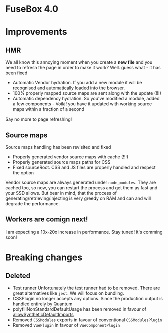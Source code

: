 # FuseBox 4.0

# Improvements

## HMR

We all know this annoying moment when you create a **new file** and you need to
refresh the page in order to make it work? Well. guess what - it has been fixed

- Automatic Vendor hydration. If you add a new module it will be recognised and
  automatically loaded into the browser.
- 100% properly mapped source maps are sent along with the update (!!!)
- Automatic dependency hydration. So you've modified a module, added a few
  components - Voilà! you have it updated with working source maps within a
  fraction of a second

Say no more to page refreshing!

## Source maps

Source maps handling has been revisited and fixed

- Properly generated vendor source maps with cache (!!!)
- Properly generated source maps paths for CSS
- Fixed sourceRoot. CSS and JS files are properly handled and respect the option

Vendor source maps are always generated under `node_modules`. They are cached
too, so now, you can restart the process and get them as fast and your SSD
allows. But bear in mind, that the process of generating/retrieving/injecting is
very greedy on RAM and can and will degrade the performance.

## Workers are comign next!

I am expecting a 10x-20x increase in performance. Stay tuned! it's comming soon!

# Breaking changes

## Deleted

- Test runner Unfortunately the test runner had to be removed. There are great
  alternatives like `jest`. We will focus on bundling.
- CSSPlugin no longer accepts any options. Since the production output is
  handled entirely by Quantum
- polyfillNonStandardDefaultUsage has been removed in favour of
  [allowSyntheticDefaultImports](#allowSyntheticDefaultImports)
- Removed `CSSModules` exports in favour of conventional `CSSModulesPlugin`
- Removed `VuePlugin` in favour of `VueComponentPlugin`
